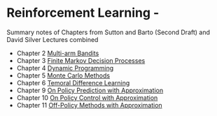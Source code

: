 # Reinforcement Learning - 
Summary notes of Chapters from Sutton and Barto (Second Draft) and David Silver Lectures combined

* Chapter 2 [Multi-arm Bandits ](https://github.com/kkhetarpal/Literature/blob/master/RL/SuttonBartoSilver/MultiArmBandits.md)
* Chapter 3 [Finite Markov Decision Processes](https://github.com/kkhetarpal/Literature/blob/master/RL/SuttonBartoSilver/MarkovDecisionProcess.md)
* Chapter 4 [Dynamic Programming](https://github.com/kkhetarpal/Literature/blob/master/RL/SuttonBartoSilver/DynamicProgramming.md)
* Chapter 5 [Monte Carlo Methods](https://github.com/kkhetarpal/Literature/blob/master/RL/SuttonBartoSilver/MonteCarloMethods.md)
* Chapter 6 [Temoral Difference Learning](https://github.com/kkhetarpal/Literature/blob/master/RL/SuttonBartoSilver/TDLearning.md)
* Chapter 9 [On Policy Prediction with Approximation](https://github.com/kkhetarpal/Literature/blob/master/RL/SuttonBartoSilver/OnPolicyPredictionWithApproximation.md)
* Chapter 10 [On Policy Control with Approximation](https://github.com/kkhetarpal/Literature/blob/master/RL/SuttonBartoSilver/OnPolicyControlwithApproximation.md)
* Chapter 11 [Off-Policy Methods with Approximation](https://github.com/kkhetarpal/Literature/blob/master/RL/SuttonBartoSilver/Off-PolicyMethodswithApproximation.md)
